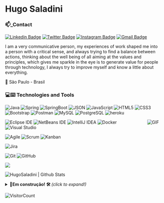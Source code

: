# Hugo Saladini

### 📫_Contact 

[![Linkedin Badge](https://img.shields.io/badge/-Hugo_Saladini-6633cc?style=flat&logo=Linkedin&logoColor=witw&link=https://www.linkedin.com/in/hugosaladini/)](https://www.linkedin.com/in/hugosaladini/) 
[![Twitter Badge](https://img.shields.io/badge/-@Hugo_Saladini-6633cc?style=flat&logo=twitter&logoColor=witw&link=https://twitter.com/hugo_saladini)](https://twitter.com/hugo_saladini) 
[![Instagram Badge](https://img.shields.io/badge/-@Hugo__Saladini-6633cc?style=flat&logo=instagram&logoColor=witw&link=https://www.instagram.com/hugo_saladini/?hl=pt-br)](https://www.instagram.com/hugo_saladini/?hl=pt-br)
[![Gmail Badge](https://img.shields.io/badge/-hg.saladini@gmail.com-6633cc?style=flat&logo=Gmail&logoColor=witw&link=hg.saladini@gmail.com-)](hg.saladini@gmail.com-) 

I am a very communicative person, my experiences of
work shaped me into a person with a critical sense, and
always trying to find a balance between actions, thinking about the
well being of all aiming at the values ​​and principles, which gives me
sparkle in the eye is to generate value for people through technology,
I always try to improve myself and know a little about everything.


📍 São Paulo - Brasil

### 💻:keyboard: Technologies and Tools 
 
 ![Java](https://img.shields.io/badge/Java-black?style=flat&logo=java&logoColor=white)
 ![Spring](https://img.shields.io/badge/-Spring-black?style=flat&logo=spring)
 ![SpringBoot](https://img.shields.io/badge/-Springboot-black?style=flat&logo=springboot)
 ![JSON](https://img.shields.io/badge/-JSON-black?style=flat&logo=json)
 ![JavaScript](https://img.shields.io/badge/-JavaScript-black?style=flat&logo=javascript)
 ![HTML5](https://img.shields.io/badge/-HTML5-black?style=flat&logo=html5&logoColor=white)
 ![CSS3](https://img.shields.io/badge/-CSS3-black?style=flat&logo=css3)
 ![Bootstrap](https://img.shields.io/badge/-Bootstrap-black?style=flat&logo=bootstrap)
 ![Postman](https://img.shields.io/badge/-Postman-black?style=flat&logo=postman)
 ![MySQL](https://img.shields.io/badge/-MySQL-black?style=flat&logo=mysql)
 ![PostgreSQL](https://img.shields.io/badge/-PostgreSQL-black?style=flat&logo=postgresql)
 ![heroku](https://img.shields.io/badge/-heroku-black?style=flat&logo=heroku)
 
 <img align="right" alt="GIF" src="https://i.pinimg.com/originals/e4/26/70/e426702edf874b181aced1e2fa5c6cde.gif" />
 
 ![Eclipse IDE](https://img.shields.io/badge/-darkblue?style=flat&logo=Eclipse-IDE&logoColor=white&link=https://github.com/Quananhle "Eclipse IDE")
 ![NetBeans IDE](https://img.shields.io/badge/-1B6AC6?style=flat&logo=Apache-NetBeans-IDE&logoColor=white&link=https://github.com/Quananhle "NetBeans IDE")
 ![IntelliJ IDEA](https://img.shields.io/badge/-red?style=flat&logo=IntelliJ-IDEA&logoColor=white&link=https://github.com/Quananhle "IntelliJ IDEA")
 ![Docker](https://img.shields.io/badge/-2496ED?style=flat&logo=Docker&logoColor=white&link=https://github.com/Quananhle "Docker")
 ![Visual Studio](https://img.shields.io/badge/-007ACC?style=flat&logo=Visual-Studio-Code&logoColor=white&link=https://github.com/Quananhle "Visual Studio")
 
 ![Agile](https://img.shields.io/badge/Agile-blue?style=flat&logo=Agile&logoColor=white&link=https://github.com/Quananhle "Agile")
 ![Scrum](https://img.shields.io/badge/Scrum-green?style=flat&logo=Scrum&logoColor=white&link=https://github.com/Quananhle "Scrum")
 ![Kanban](https://img.shields.io/badge/Kanban-red?style=flat&logo=Kanban&logoColor=white&link=https://github.com/Quananhle "Kanban")

 ![Jira](https://img.shields.io/badge/-Jira-0052CC?style=flat&logo=jira&logoColor=white&link=https://github.com/Quananhle)
 
 ![Git](https://img.shields.io/badge/-Git-black?style=flat&logo=git&link=https://github.com/Quananhle)
 ![GitHub](https://img.shields.io/badge/-GitHub-black?style=flat&logo=github&link=https://github.com/Quananhle)
 

   

 <a href="https://github.com/HugoSaladini">
  <img src="https://github-readme-stats.vercel.app/api/top-langs/?username=HugoSaladini&theme=dracula&layout=compact" />
</a>

 ![HugoSaladini | Github Stats](https://github-readme-stats.vercel.app/api?username=HugoSaladini&theme=dracula&show_icons=true)
 

<!--  <img align="right" alt="GIF" src="https://media.giphy.com/media/836HiJc7pgzy8iNXCn/giphy.gif" /> -->




<details>
  <summary> <b> 🔨Em construção! 🛠 </b> <i>(click to expand!)</i> </summary>
  
 <br>
 
 
 
</details>

![VisitorCount](https://profile-counter.glitch.me/HugoSaladini/count.svg)






